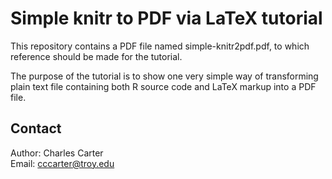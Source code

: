 # Simple knitr to PDF via LaTeX tutorial

This repository contains a PDF file named simple-knitr2pdf.pdf, to which reference should be made for the tutorial.

The purpose of the tutorial is to show one very simple way of transforming plain text file containing both R source code and LaTeX markup into a PDF file.

## Contact

Author: Charles Carter  
Email: cccarter@troy.edu
